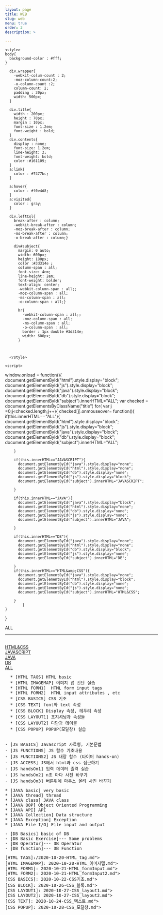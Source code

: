 ```yaml
---
layout: page
title: WEB
slug: web
menu: true
order: 3
description: >

---
```

<!DOCTYPE html>
<html lang="ko" dir="ltr">
  <head>
    <meta charset="utf-8">
    <title>Web study</title>

    <style>
    body{
      background-color : #fff;
    }
    
      div.wrapper{
        -webkit-colum-count : 2;
        -moz-column-count:2;
        -o-column-count :2;
        column-count: 2;
        padding : 30px;
        width: 500px;
      }
    
      div.title{
        width : 200px;
        height : 70px;
        margin : 10px;
        font-size : 1.2em;
        font-weight : bold;
      }
      div.contents{
        display : none;
        font-size: 1.2em;
        line-height: 3;
        font-weight: bold;
        color :#161109;
      }
      a:link{
        color : #7477bc;
      }
    
      a:hover{
        color : #f0e4d8;
      }
      a:visited{
        color : gray;
      }
    
      div.leftCol{
        break-after : column;
        -webkit-break-after : column;
        -moz-break-after : column;
        -ms-break-after : column;
        -o-break-after : column;}
    
        div#subject{
          margin: 0 auto;
          width: 600px;
          height: 180px;
          color :#3d314e ;
          column-span : all;
          font-size: 4em;
          line-height: 2em;
          font-weight: bolder;
          text-align: center;
          -webkit-column-span : all;;
          -moz-column-span : all;
          -ms-column-span : all;
          -o-column-span : all;}
    
          hr{
            -webkit-column-span : all;;
            -moz-column-span : all;
            -ms-column-span : all;
            -o-column-span : all;
            border : 1px double #3d314e;
            width: 600px;
          }



      </style>
    
    <script>
  window.onload = function(){
    document.getElementById("html").style.display="block";
    document.getElementById("js").style.display="block";
    document.getElementById("java").style.display="block";
    document.getElementById("db").style.display="block";
    document.getElementById("subject").innerHTML="ALL";
    var checked = document.getElementsByClassName("title")
    for( var j =0;j<checked.length;j++){
      checked[j].onmouseover= function(){
        if(this.innerHTML=="ALL"){
          document.getElementById("html").style.display="block";
          document.getElementById("js").style.display="block";
          document.getElementById("java").style.display="block";
          document.getElementById("db").style.display="block";
          document.getElementById("subject").innerHTML="ALL";

        }
    
        if(this.innerHTML=="JAVASCRIPT"){
          document.getElementById("java").style.display="none";
          document.getElementById("html").style.display="none";
          document.getElementById("db").style.display="none";
          document.getElementById("js").style.display="block";
          document.getElementById("subject").innerHTML="JAVASCRIPT";
    
        }
    
        if(this.innerHTML=="JAVA"){
          document.getElementById("java").style.display="block";
          document.getElementById("html").style.display="none";
          document.getElementById("db").style.display="none";
          document.getElementById("js").style.display="none";
          document.getElementById("subject").innerHTML="JAVA";
    
        }
    
        if(this.innerHTML=="DB"){
          document.getElementById("java").style.display="none";
          document.getElementById("html").style.display="none";
          document.getElementById("db").style.display="block";
          document.getElementById("js").style.display="none";
          document.getElementById("subject").innerHTML="DB";
    
        }
        if(this.innerHTML=="HTML&amp;CSS"){
          document.getElementById("java").style.display="none";
          document.getElementById("html").style.display="block";
          document.getElementById("db").style.display="none";
          document.getElementById("js").style.display="none";
          document.getElementById("subject").innerHTML="HTML&CSS";
    
        }
            }
    }

  }

</script>

  </head>
  <body>
      <div class="wrapper">
    <div id="subject">
ALL
    </div> <hr>


<div class="leftCol">
  <br>
<a href="#"><div class="title">HTML&CSS</div></a>
<a href="#"><div class="title">JAVASCRIPT</div></a>
<a href="#"><div class="title">JAVA</div></a>
<a href="#"><div class="title">DB</div></a>
<a href="#"><div class="title">ALL</div></a>

</div>
<div class="rightCol">
<div class="contents"  id="html">
  <pre>
  * [HTML TAGS] HTML basic
  * [HTML IMAGEMAP] 이미지 맵 간단 실습
  * [HTML FORM1]  HTML form input tags
  * [HTML FORM2]  HTML input attributes , etc
  * [CSS BASICS] CSS 기초
  * [CSS TEXT] font와 text 속성
  * [CSS BLOCK] Display 속성, 테두리 속성
  * [CSS LAYOUT1] 포지셔닝과 속성들
  * [CSS LAYOUT2] 다단과 테이블
  * [CSS POPUP] POPUP(모달창) 실습
  </pre>
</div>
<div class="contents"  id="js">
<pre>
- [JS BASICS] Javascript 자료형, 기본문법
- [JS FUNCTIONS] JS 함수 기초내용
- [JS FUNCTIONS2] JS 내장 함수 (타이머 hands-on)
- [JS ACCESS] JS에서 html과 css 접근하기
- [JS handsOn1] 입력 데이터 출력 실습
- [JS handsOn2] n초 마다 사진 바꾸기
- [JS handsOn3] 버튼위에 마우스 올려 사진 바꾸기
</pre></div>





<div class="contents"  id="java">
<pre>
* [JAVA basic] very basic
* [JAVA thread] thread
* [JAVA class] JAVA class
* [JAVA OOP] Object Oriented Programming
* [JAVA API] API
* [JAVA Collection] Data structure
* [JAVA Exception] Exception
* [JAVA File I/O] File input and output
</pre>

</div>


<div class="contents" data-id = "db" id="db">
<pre>
- [DB Basics] basic of DB
- [DB Basic Exercise]--- Some problems
- [DB Operator]--- DB Operator
- [DB function]--- DB Function
</pre></div>




<div class="block">
  <div class="contents">
  <pre>
[HTML TAGS]:/2020-10-20-HTML_tag.md">
[HTML IMAGEMAP]: 2020-10-20-HTML_이미지맵.md">
[HTML FORM1]: 2020-10-21-HTML_formInput.md">
[HTML FORM2]: 2020-10-21-HTML_formInput2.md">
[CSS BASICS]: 2020-10-22-CSS기초.md">
[CSS BLOCK]: 2020-10-26-CSS_블록.md">
[CSS LAYOUT1]: 2020-10-27-CSS_layout1.md">
[CSS LAYOUT2]: 2020-10-27-CSS_layout2.md">
[CSS TEXT]: 2020-10-24-CSS_텍스트.md">
[CSS POPUP]: 2020-10-28-CSS_모달창.md">

[JS BASICS]: 2020-11-02-JS_BASICS.md">
[JS FUNCTIONS]: 2020-11-03-JS_FUNC.md">
[JS FUNCTIONS2]: 2020-11-03-JS_FUNC2.md">
[JS ACCESS]: 2020-11-04-JS문서접근.md">
[JS handsOn1]: 2020-11-04-JS_HO1.md">
[JS handsOn2]: 2020-11-06-JS_HO2.md">
[JS handsOn3]: 2020-11-07-JS_HO3.md">
[JAVA basic]: 2020-08-26-JAVAbasic.md">
[JAVA thread]: 2020-09-02-JAVA_Thread.md">
[JAVA OOP]: 2020-09-10-JAVA_OOP.md">
[JAVA class]: 2020-09-07-JAVA_Class.md">
[JAVA API]: 2020-09-15-JAVA_API.md">
[JAVA Collection]: 2020-09-23-JAVA_Colletion.md">
[JAVA Exception]: 2020-09-25-JAVA_Exception.md">
[JAVA File I.md">O]: 2020-09-29-JAVA_FileIO.md">
[DB Basics]: 2020-10-08-DB_Basics.md">
[DB Basic Exercise]: 2020-10-09-DB_기초문제.md">
[DB Operator]: 2020-10-10-DB_연산자.md">
[DB function]: 2020-10-13-DB_함수.md">
</pre></div>

</div>
  </div>
</div>
</body>
</html>